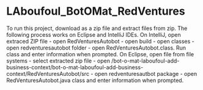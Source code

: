 # LAboufoul_BotOMat_RedVentures
To run this project, download as a zip file and extract files from zip. The following process works on Eclipse and IntelliJ IDEs. On IntelliJ, open extraced ZIP file - open RedVenturesAutobot - open build - open classes - open redventuresautobot folder - open RedVenturesAutobot.class. Run class and enter information when prompted. On Eclipse, open file from file systems - select extracted zip file - open /bot-o-mat-laboufoul-add-business-context/bot-o-mat-laboufoul-add-business-context/RedVenturesAutobot/src - open redventuresautbot package - open RedVenturesAutobot.java class and enter information when prompted. 

